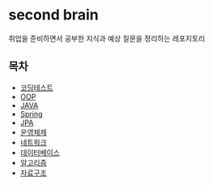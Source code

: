 # second brain
취업을 준비하면서 공부한 지식과 예상 질문을 정리하는 레포지토리

## 목차
- [코딩테스트](./coding-test/coding_test.md)
- [OOP](./OOP/README.md)
- [JAVA]()
- [Spring](Spring/README.md)
- [JPA](JPA/README.md)
- [운영체제]()
- [네트워크](./Network/README.md)
- [데이터베이스](Database/README.md)
- [알고리즘]()
- [자료구조]()